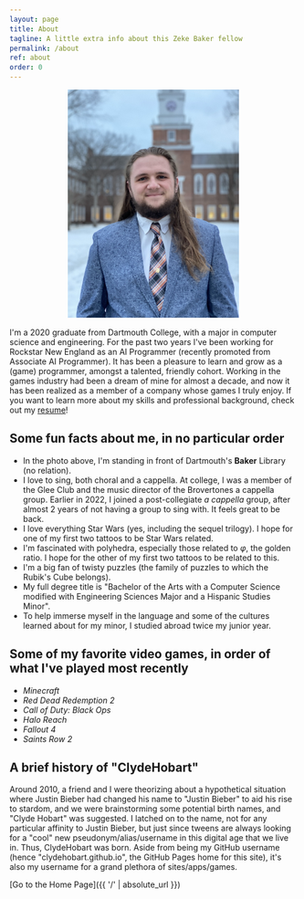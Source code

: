 ```yaml
---
layout: page
title: About
tagline: A little extra info about this Zeke Baker fellow
permalink: /about
ref: about
order: 0
---
```


<div style="text-align:center">
    <img src="/assets/about/ZekeBaker_Headshot_16x9_small.jpg" alt="Photo of me" title="Photo of me" width="300px"/>
</div>

I'm a 2020 graduate from Dartmouth College, with a major in computer science and engineering. For the past two years I've been working for Rockstar New England as an AI Programmer (recently promoted from Associate AI Programmer). It has been a pleasure to learn and grow as a (game) programmer, amongst a talented, friendly cohort. Working in the games industry had been a dream of mine for almost a decade, and now it has been realized as a member of a company whose games I truly enjoy. If you want to learn more about my skills and professional background, check out my [resume](/assets/about/ZekeBaker_Resume.pdf)!

## Some fun facts about me, in no particular order

* In the photo above, I'm standing in front of Dartmouth's **Baker** Library (no relation).
* I love to sing, both choral and a cappella. At college, I was a member of the Glee Club and the music director of the Brovertones a cappella group. Earlier in 2022, I joined a post-collegiate *a cappella* group, after almost 2 years of not having a group to sing with. It feels great to be back.
* I love everything Star Wars (yes, including the sequel trilogy). I hope for one of my first two tattoos to be Star Wars related.
* I'm fascinated with polyhedra, especially those related to *φ*, the golden ratio. I hope for the other of my first two tattoos to be related to this.
* I'm a big fan of twisty puzzles (the family of puzzles to which the Rubik's Cube belongs).
* My full degree title is "Bachelor of the Arts with a Computer Science modified with Engineering Sciences Major and a Hispanic Studies Minor".
* To help immerse myself in the language and some of the cultures learned about for my minor, I studied abroad twice my junior year.

## Some of my favorite video games, in order of what I've played most recently

* *Minecraft*
* *Red Dead Redemption 2*
* *Call of Duty: Black Ops*
* *Halo Reach*
* *Fallout 4*
* *Saints Row 2*

## A brief history of "ClydeHobart"

Around 2010, a friend and I were theorizing about a hypothetical situation where Justin Bieber had changed his name to "Justin Bieber" to aid his rise to stardom, and we were brainstorming some potential birth names, and "Clyde Hobart" was suggested. I latched on to the name, not for any particular affinity to Justin Bieber, but just since tweens are always looking for a "cool" new pseudonym/alias/username in this digital age that we live in. Thus, ClydeHobart was born. Aside from being my GitHub username (hence "clydehobart.github.io", the GitHub Pages home for this site), it's also my username for a grand plethora of sites/apps/games.

[Go to the Home Page]({{ '/' | absolute_url }})
